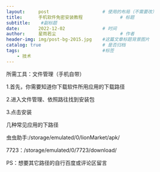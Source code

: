 ```yaml
---
layout:     post   				    # 使用的布局（不需要改）
title:      手机软件免密安装教程 				# 标题 
subtitle:    #副标题
date:       2022-12-02 				# 时间
author:     星雨若尘 						# 作者
header-img: img/post-bg-2015.jpg 	#这篇文章标题背景图片
catalog: true 						# 是否归档
tags:								#标签
    - 技术
---
```


所需工具：文件管理（手机自带）

1.首先，你需要知道你下载软件所用应用的下载路径

2.进入文件管理、依照路往找到安装包

3.点击安装

几种常见应用的下路径

虫虫助手:/storage/emulated/0/lionMarket/apk/

7723：/storage/emulated/0/7723/download/

PS：想要其它路径的自行百度或评论区留言
